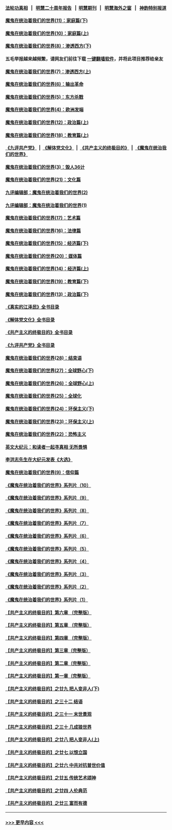 #### [法轮功真相](https://github.com/gfw-breaker/truth/blob/master/README.md?t=0) &nbsp;&nbsp;|&nbsp;&nbsp; [明慧二十周年报告](https://github.com/gfw-breaker/mh-reports/blob/master/README.md?t=0) &nbsp;&nbsp;|&nbsp;&nbsp;[明慧期刊](https://github.com/gfw-breaker/mh-qikan) &nbsp;&nbsp;|&nbsp;&nbsp; [明慧海外之窗](https://github.com/gfw-breaker/mh-news/blob/master/README.md?t=0) &nbsp;&nbsp;|&nbsp;&nbsp; [神韵特别报道](https://github.com/gfw-breaker/mh-news/blob/master/shenyun.md?t=0)
#### [魔鬼在统治着我们的世界(11)：家庭篇(下)](../pages/nsc422/n10440961.md?t=12181001) 
#### [魔鬼在统治着我们的世界(10)：家庭篇(上)](../pages/nsc422/n10435448.md?t=12181001) 
#### [魔鬼在统治着我们的世界(8)：渗透西方(下)](../pages/nsc422/n10429603.md?t=12181001) 
#### 五毛举报越来越频繁，请网友们前往下载 [一键翻墙软件](https://github.com/gfw-breaker/ssr-accounts)，并将此项目推荐给亲友
#### [魔鬼在统治着我们的世界(7)：渗透西方(上)](../pages/nsc422/n10426013.md?t=12181001) 
#### [魔鬼在统治着我们的世界(6)：输出革命](../pages/nsc422/n10421536.md?t=12181001) 
#### [魔鬼在统治着我们的世界(5)：东方杀戮](../pages/nsc422/n10417707.md?t=12181001) 
#### [魔鬼在统治着我们的世界(4)：欧洲发端](../pages/nsc422/n10414890.md?t=12181001) 
#### [魔鬼在统治着我们的世界(12)：政治篇(上)](../pages/nsc422/n10444576.md?t=12181001) 
#### [魔鬼在统治着我们的世界(18)：教育篇(上)](../pages/nsc422/n10526970.md?t=12181001) 
#### [《九评共产党》](https://github.com/begood0513/9ping.md/blob/master/README.md) &nbsp;|&nbsp; [《解体党文化》](../../../../jtdwh.md/blob/master/README.md)  &nbsp;|&nbsp; [《共产主义的终极目的》](../../../../gczydzjmd.md/blob/master/README.md) &nbsp;|&nbsp; [《魔鬼在统治我们的世界》](../../../../mgztzwmdsj.md/blob/master/README.md) 
#### [魔鬼在统治着我们的世界(3)：毁人36计](../pages/nsc422/n10411583.md?t=12181001) 
#### [魔鬼在统治着我们的世界(21)：文化篇](../pages/nsc422/n10597706.md?t=12181001) 
#### [九评编辑部：魔鬼在统治着我们的世界(2)](../pages/nsc422/n10410036.md?t=12181001) 
#### [九评编辑部：魔鬼在统治着我们的世界(1)](../pages/nsc422/n10406825.md?t=12181001) 
#### [魔鬼在统治着我们的世界(17)：艺术篇](../pages/nsc422/n10499093.md?t=12181001) 
#### [魔鬼在统治着我们的世界(16)：法律篇](../pages/nsc422/n10485969.md?t=12181001) 
#### [魔鬼在统治着我们的世界(15)：经济篇(下)](../pages/nsc422/n10469975.md?t=12181001) 
#### [魔鬼在统治着我们的世界(20)：媒体篇](../pages/nsc422/n10586579.md?t=12181001) 
#### [魔鬼在统治着我们的世界(14)：经济篇(上)](../pages/nsc422/n10457370.md?t=12181001) 
#### [魔鬼在统治着我们的世界(19)：教育篇(下)](../pages/nsc422/n10564808.md?t=12181001) 
#### [魔鬼在统治着我们的世界(13)：政治篇(下)](../pages/nsc422/n10448270.md?t=12181001) 
#### [《真实的江泽民》全书目录](../pages/nsc422/n13721399.md?t=12181001) 
#### [《解体党文化》全书目录](../pages/nsc422/n13721157.md?t=12181001) 
#### [《共产主义的终极目的》全书目录](../pages/nsc422/n13721048.md?t=12181001) 
#### [《九评共产党》全书目录](../pages/nsc422/n13708085.md?t=12181001) 
#### [魔鬼在统治着我们的世界(28)：结束语](../pages/nsc422/n10936246.md?t=12181001) 
#### [魔鬼在统治着我们的世界(27)：全球野心(下)](../pages/nsc422/n10928319.md?t=12181001) 
#### [魔鬼在统治着我们的世界(26)：全球野心(上)](../pages/nsc422/n10900318.md?t=12181001) 
#### [魔鬼在统治着我们的世界(25)：全球化](../pages/nsc422/n10788205.md?t=12181001) 
#### [魔鬼在统治着我们的世界(24)：环保主义(下)](../pages/nsc422/n10695307.md?t=12181001) 
#### [魔鬼在统治着我们的世界(23)：环保主义(上)](../pages/nsc422/n10688613.md?t=12181001) 
#### [魔鬼在统治着我们的世界(22)：恐怖主义](../pages/nsc422/n10614727.md?t=12181001) 
#### [英文大纪元：和读者一起寻真相 无所畏惧](../pages/nsc422/n12542027.md?t=12181001) 
#### [李洪志先生在大纪元发表《大选》](../pages/nsc422/n12534746.md?t=12181001) 
#### [魔鬼在统治着我们的世界(9)：信仰篇](../pages/nsc422/n10432159.md?t=12181001) 
#### [《魔鬼在统治着我们的世界》系列片（10）](../pages/nsc422/n12292670.md?t=12181001) 
#### [《魔鬼在统治着我们的世界》系列片（9）](../pages/nsc422/n12290859.md?t=12181001) 
#### [《魔鬼在统治着我们的世界》系列片（8）](../pages/nsc422/n12287445.md?t=12181001) 
#### [《魔鬼在统治着我们的世界》系列片（7）](../pages/nsc422/n12283425.md?t=12181001) 
#### [《魔鬼在统治着我们的世界》系列片（6）](../pages/nsc422/n12282314.md?t=12181001) 
#### [《魔鬼在统治着我们的世界》系列片（5）](../pages/nsc422/n12281419.md?t=12181001) 
#### [《魔鬼在统治着我们的世界》系列片（4）](../pages/nsc422/n12274024.md?t=12181001) 
#### [《魔鬼在统治着我们的世界》系列片（3）](../pages/nsc422/n12271322.md?t=12181001) 
#### [《魔鬼在统治着我们的世界》系列片（2）](../pages/nsc422/n12269049.md?t=12181001) 
#### [《魔鬼在统治着我们的世界》系列片（1）](../pages/nsc422/n12267575.md?t=12181001) 
#### [【共产主义的终极目的】第六章 （完整版）](../pages/nsc422/n11428913.md?t=12181001) 
#### [【共产主义的终极目的】第五章 （完整版）](../pages/nsc422/n11428912.md?t=12181001) 
#### [【共产主义的终极目的】第四章 （完整版）](../pages/nsc422/n11428907.md?t=12181001) 
#### [【共产主义的终极目的】第三章（完整版）](../pages/nsc422/n11428848.md?t=12181001) 
#### [【共产主义的终极目的】第二章（完整版）](../pages/nsc422/n11428831.md?t=12181001) 
#### [【共产主义的终极目的】第一章（完整版）](../pages/nsc422/n11417651.md?t=12181001) 
#### [【共产主义的终极目的】之廿九 把人变非人(下)](../pages/nsc422/n11344140.md?t=12181001) 
#### [【共产主义的终极目的】之三十二 结语](../pages/nsc422/n11360535.md?t=12181001) 
#### [【共产主义的终极目的】之三十一 末世景观](../pages/nsc422/n11351129.md?t=12181001) 
#### [【共产主义的终极目的】之三十 几成狼世界](../pages/nsc422/n11348280.md?t=12181001) 
#### [【共产主义的终极目的】之廿八 把人变非人(上)](../pages/nsc422/n11340492.md?t=12181001) 
#### [【共产主义的终极目的】之廿七 以恨立国](../pages/nsc422/n11336944.md?t=12181001) 
#### [【共产主义的终极目的】之廿六 中共对抗普世价值](../pages/nsc422/n11324785.md?t=12181001) 
#### [【共产主义的终极目的】之廿五 传统艺术颂神](../pages/nsc422/n11296396.md?t=12181001) 
#### [【共产主义的终极目的】之廿四 人伦典范](../pages/nsc422/n11296397.md?t=12181001) 
#### [【共产主义的终极目的】之廿三 富而有德](../pages/nsc422/n11283598.md?t=12181001) 

----
#### [ >>> 更早内容 <<< ](../indexes/nsc422-earlier.md)
